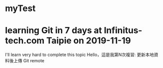 # myTest
# learning Git in 7 days at Infinitus-tech.com Taipie on 2019-11-19 
I'll learn very hard to complete this topic
Hello，這是我第N次複習: 更新本地資料後上傳 Git remote
